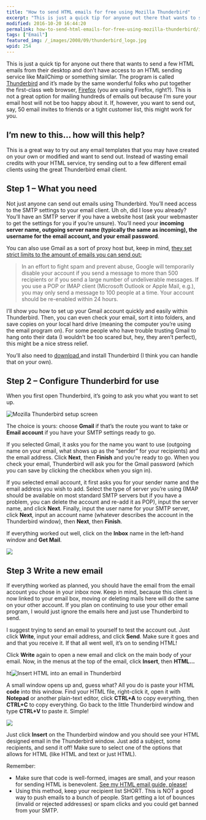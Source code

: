 ```yaml
---
title: "How to send HTML emails for free using Mozilla Thunderbird"
excerpt: "This is just a quick tip for anyone out there that wants to send a few HTML emails from their desktop and don’t have access to an HTML sending service like MailChimp or something similar."
modified: 2016-10-20 16:44:20
permalink: how-to-send-html-emails-for-free-using-mozilla-thunderbird/index.html
tags: ["Email"]
featured_img: /_images/2008/09/thunderbird_logo.jpg
wpid: 254
---
```



This is just a quick tip for anyone out there that wants to send a few HTML emails from their desktop and don’t have access to an HTML sending service like MailChimp or something similar. The program is called [Thunderbird](http://www.mozilla.com/en-US/thunderbird/) and it’s made by the same wonderful folks who put together the first-class web browser, [Firefox](http://www.mozilla.com/en-US/firefox/) (you are using Firefox, right?). This is not a great option for mailing hundreds of emails out because I’m sure your email host will not be too happy about it. If, however, you want to send out, say, 50 email invites to friends or a tight customer list, this might work for you.

I’m new to this… how will this help?
------------------------------------

This is a great way to try out any email templates that you may have created on your own or modified and want to send out. Instead of wasting email credits with your HTML service, try sending out to a few different email clients using the great Thunderbird email client.

Step 1 – What you need
----------------------

Not just anyone can send out emails using Thunderbird. You’ll need access to the SMTP settings to your email client. Uh oh, did I lose you already? You’ll have an SMTP server if you have a website host (ask your webmaster to get the settings for you if you’re unsure). You’ll need your **incoming server name, outgoing server name (typically the same as incoming), the username for the email account, and your email password**.

You can also use Gmail as a sort of proxy host but, keep in mind, [they set strict limits to the amount of emails you can send out:](http://mail.google.com/support/bin/answer.py?hl=en&answer=22839)

> In an effort to fight spam and prevent abuse, Google will temporarily disable your account if you send a message to more than 500 recipients or if you send a large number of undeliverable messages. If you use a POP or IMAP client (Microsoft Outlook or Apple Mail, e.g.), you may only send a message to 100 people at a time. Your account should be re-enabled within 24 hours.

I’ll show you how to set up your Gmail account quickly and easily within Thunderbird. Then, you can even check your email, sort it into folders, and save copies on your local hard drive (meaning the computer you’re using the email program on). For some people who have trouble trusting Gmail to hang onto their data (I wouldn’t be too scared but, hey, they aren’t perfect), this might be a nice stress relief.

You’ll also need to [download ](http://www.mozilla.com/en-US/thunderbird/)and install Thunderbird (I think you can handle that on your own).

Step 2 – Configure Thunderbird for use
--------------------------------------

When you first open Thunderbird, it’s going to ask you what you want to set up.

![](/_images/2008/09/tbird_setup.jpg "Mozilla Thunderbird setup screen")

The choice is yours: choose **Gmail** if that’s the route you want to take or **Email account** if you have your SMTP settings ready to go.

If you selected Gmail, it asks you for the name you want to use (outgoing name on your email, what shows up as the “sender” for your recipients) and the email address. Click **Next**, then **Finish** and you’re ready to go. When you check your email, Thunderbird will ask you for the Gmail password (which you can save by clicking the checkbox when you sign in).

If you selected email account, it first asks you for your sender name and the email address you wish to add. Select the type of server you’re using (IMAP should be available on most standard SMTP servers but if you have a problem, you can delete the account and re-add it as POP), input the server name, and click **Next**. Finally, input the user name for your SMTP server, click **Next**, input an account name (whatever describes the account in the Thunderbird window), then **Next**, then **Finish**.

If everything worked out well, click on the **Inbox** name in the left-hand window and **Get Mail**.

![](/_images/2008/09/check_mail.jpg)

Step 3 Write a new email
------------------------

If everything worked as planned, you should have the email from the email account you chose in your inbox now. Keep in mind, because this client is now linked to your email box, moving or deleting mails here will do the same on your other account. If you plan on continuing to use your other email program, I would just ignore the emails here and just use Thunderbird to send.

I suggest trying to send an email to yourself to test the account out. Just click **Write**, input your email address, and click **Send**. Make sure it goes and and that you receive it. If that all went well, it’s on to sending HTML!

Click **Write** again to open a new email and click on the main body of your email. Now, in the menus at the top of the email, click **Insert**, then **HTML…**

ht![](/_images/2008/09/insert_html.jpg "Insert HTML into an email in Thunderbird")

A small window opens up and, guess what? All you do is paste your HTML **code** into this window. Find your HTML file, right-click it, open it with **Notepad** or another plain-text editor, click **CTRL+A** to copy everything, then **CTRL+C** to copy everything. Go back to the little Thunderbird window and type **CTRL+V** to paste it. Simple!

![](/_images/2008/09/copypaste_html.jpg)

Just click **Insert** on the Thunderbird window and you should see your HTML designed email in the Thunderbird window. Just add a subject, some recipients, and send it off! Make sure to select one of the options that allows for HTML (like HTML and text or just HTML).

Remember:

- Make sure that code is well-formed, images are small, and your reason for sending HTML is benevolent. [See my HTML email guide, please!](/html-emails-the-last-word-until-everything-changes-again/)
- Using this method, keep your recipient list SHORT. This is NOT a good way to push emails to a bunch of people. Start getting a lot of bounces (invalid or rejected addresses) or spam clicks and you could get banned from your SMTP.
